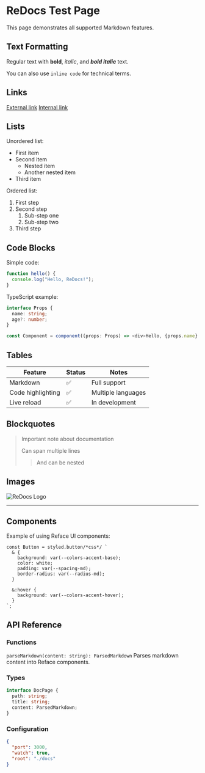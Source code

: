 # ReDocs Test Page

This page demonstrates all supported Markdown features.

## Text Formatting

Regular text with **bold**, _italic_, and **_bold italic_** text.

You can also use `inline code` for technical terms.

## Links

[External link](https://example.com)
[Internal link](./readme)

## Lists

Unordered list:

- First item
- Second item
  - Nested item
  - Another nested item
- Third item

Ordered list:

1. First step
2. Second step
   1. Sub-step one
   2. Sub-step two
3. Third step

## Code Blocks

Simple code:

```js
function hello() {
  console.log("Hello, ReDocs!");
}
```

TypeScript example:

```typescript
interface Props {
  name: string;
  age?: number;
}

const Component = component((props: Props) => <div>Hello, {props.name}!</div>);
```

## Tables

| Feature           | Status | Notes              |
| ----------------- | ------ | ------------------ |
| Markdown          | ✅     | Full support       |
| Code highlighting | ✅     | Multiple languages |
| Live reload       | ✅     | In development     |

## Blockquotes

> Important note about documentation
>
> Can span multiple lines
>
> > And can be nested

## Images

![ReDocs Logo](https://via.placeholder.com/150)

---

## Components

Example of using Reface UI components:

```tsx
const Button = styled.button/*css*/ `
  & {
    background: var(--colors-accent-base);
    color: white;
    padding: var(--spacing-md);
    border-radius: var(--radius-md);
  }

  &:hover {
    background: var(--colors-accent-hover);
  }
`;
```

## API Reference

### Functions

`parseMarkdown(content: string): ParsedMarkdown`
Parses markdown content into Reface components.

### Types

```typescript
interface DocPage {
  path: string;
  title: string;
  content: ParsedMarkdown;
}
```

### Configuration

```json
{
  "port": 3000,
  "watch": true,
  "root": "./docs"
}
```

